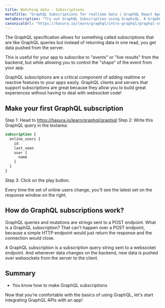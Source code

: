 ```yaml
---
title: Watching data - Subscriptions
metaTitle: "GraphQL Subscriptions for realtime data | GraphQL React Apollo Typescript Tutorial"
metaDescription: "Try out GraphQL Subscription using GraphiQL. A GraphQL subscriptions example to fetch live data pushed over websockets "
canonicalUrl: "https://hasura.io/learn/graphql/intro-graphql/graphql-subscriptions/"
---
```


The GraphQL specification allows for something called subscriptions that are like GraphQL queries
but instead of returning data in one read, you get data pushed from the server.

This is useful for your app to subscribe to "events" or "live results" from the backend, but
while allowing you to control the "shape" of the event from your app.

GraphQL subscriptions are a critical component of adding realtime or reactive features
to your apps easily. GraphQL clients and servers that support subscriptions are great because
they allow you to build great experiences without having to deal with websocket code!

## Make your first GraphQL subscription

Step 1: Head to https://hasura.io/learn/graphql/graphiql
Step 2: Write this GraphQL query in the textarea:

```graphql
subscription {
  online_users {
    id
    last_seen
    user {
      name
    }
  }
}
```

Step 3: Click on the play button.

Every time the set of online users change, you'll see the latest set on
the response window on the right.

## How do GraphQL subscriptions work?

GraphQL queries and mutations are strings sent to a POST endpoint. What is a GraphQL subscription? That can't happen over a POST endpoint, because a simple HTTP endpoint would just return the response and the connection would close.

A GraphQL subscription is a subscription query string sent to a websocket endpoint. And whenever data changes on the backend, new data is pushed over websockets from the server to the client.

## Summary

- You know how to make GraphQL subscriptions

Now that you're comfortable with the basics of using GraphQL, let's start
integrating GraphQL APIs with an app!
